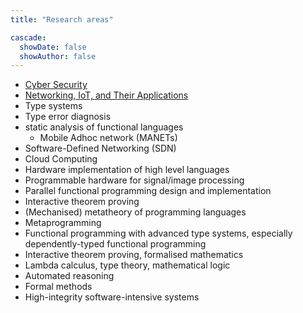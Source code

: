 ```yaml
---
title: "Research areas"

cascade:
  showDate: false
  showAuthor: false
---
```


- [Cyber Security](/~dsg/public/researchareas/cybersecurity/)
- [Networking, IoT, and Their Applications](/~dsg/public/researchareas/networkingiot/)
- Type systems
- Type error diagnosis
- static analysis of functional languages
  - Mobile Adhoc network  (MANETs)
- Software-Defined Networking (SDN)
- Cloud Computing
- Hardware implementation of high level languages
- Programmable hardware for signal/image processing
- Parallel functional programming design and implementation
- Interactive theorem proving
- (Mechanised) metatheory of programming languages
- Metaprogramming
- Functional programming with advanced type systems, especially
dependently-typed functional programming
- Interactive theorem proving, formalised mathematics
- Lambda calculus, type theory, mathematical logic
- Automated reasoning
- Formal methods
- High-integrity software-intensive systems
